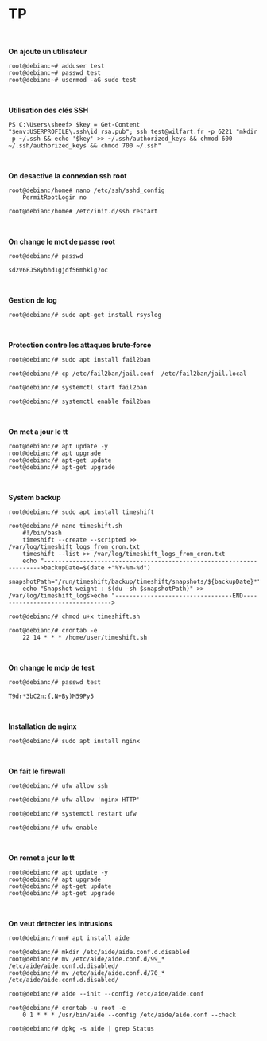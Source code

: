 # TP

<br />

**On ajoute un utilisateur**

    root@debian:~# adduser test
    root@debian:~# passwd test
    root@debian:~# usermod -aG sudo test

<br />

**Utilisation des clés SSH**

    PS C:\Users\sheef> $key = Get-Content "$env:USERPROFILE\.ssh\id_rsa.pub"; ssh test@wilfart.fr -p 6221 "mkdir -p ~/.ssh && echo '$key' >> ~/.ssh/authorized_keys && chmod 600 ~/.ssh/authorized_keys && chmod 700 ~/.ssh"

<br />

**On desactive la connexion ssh root**

    root@debian:/home# nano /etc/ssh/sshd_config
        PermitRootLogin no

    root@debian:/home# /etc/init.d/ssh restart

<br />

**On change le mot de passe root**

    root@debian:/# passwd

    sd2V6FJ58ybhd1gjdf56mhklg7oc

<br />

**Gestion de log**

    root@debian:/# sudo apt-get install rsyslog

<br />

**Protection contre les attaques brute-force**

    root@debian:/# sudo apt install fail2ban

    root@debian:/# cp /etc/fail2ban/jail.conf  /etc/fail2ban/jail.local

    root@debian:/# systemctl start fail2ban

    root@debian:/# systemctl enable fail2ban

<br />

**On met a jour le tt**

    root@debian:/# apt update -y
    root@debian:/# apt upgrade
    root@debian:/# apt-get update
    root@debian:/# apt-get upgrade

<br />

**System backup** 

    root@debian:/# sudo apt install timeshift

    root@debian:/# nano timeshift.sh
        #!/bin/bash
        timeshift --create --scripted >> /var/log/timeshift_logs_from_cron.txt
        timeshift --list >> /var/log/timeshift_logs_from_cron.txt
        echo "--------------------------------------------------------------------->backupDate=$(date +"%Y-%m-%d")
        snapshotPath="/run/timeshift/backup/timeshift/snapshots/${backupDate}*"
        echo "Snapshot weight : $(du -sh $snapshotPath)" >> /var/log/timeshift_logs>echo "---------------------------------END--------------------------------->

    root@debian:/# chmod u+x timeshift.sh

    root@debian:/# crontab -e
        22 14 * * * /home/user/timeshift.sh

<br />

**On change le mdp de test**

    root@debian:/# passwd test

    T9dr*3bC2n:{,N+By)M59Py5

<br />

**Installation de nginx**

    root@debian:/# sudo apt install nginx

<br />

**On fait le firewall**

    root@debian:/# ufw allow ssh

    root@debian:/# ufw allow 'nginx HTTP'

    root@debian:/# systemctl restart ufw

    root@debian:/# ufw enable

<br />

**On remet a jour le tt**

    root@debian:/# apt update -y
    root@debian:/# apt upgrade
    root@debian:/# apt-get update
    root@debian:/# apt-get upgrade

<br />

**On veut detecter les intrusions**

    root@debian:/run# apt install aide

    root@debian:/# mkdir /etc/aide/aide.conf.d.disabled
    root@debian:/# mv /etc/aide/aide.conf.d/99_* /etc/aide/aide.conf.d.disabled/
    root@debian:/# mv /etc/aide/aide.conf.d/70_* /etc/aide/aide.conf.d.disabled/

    root@debian:/# aide --init --config /etc/aide/aide.conf

    root@debian:/# crontab -u root -e
        0 1 * * * /usr/bin/aide --config /etc/aide/aide.conf --check

    root@debian:/# dpkg -s aide | grep Status

    

